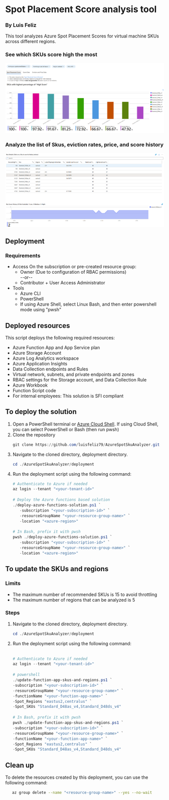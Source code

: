 # Spot Placement Score analysis tool
### By Luis Feliz

This tool analyzes Azure Spot Placement Scores for virtual machine SKUs across different regions.

### See which SKUs score high the most
![Azure Spot Placement Score Analysis Tool](./images/high-scoring-skus.png)

### Analyze the list of Skus, eviction rates, price, and score history
![Sku Analysis Grid](./images/sku-analysis-grid.png)

## Deployment

### Requirements
- Access
On the subscription or pre-created resource group:
   - Owner (Due to configuration of RBAC permissions)<br>
                --or--
   - Contributor + User Access Administrator
- Tools
   - Azure CLI
   - PowerShell
   - If using Azure Shell, select Linux Bash, and then enter powershell mode using "pwsh"

## Deployed resources
This script deploys the following required resources:
- Azure Function App and App Service plan
- Azure Storage Account
- Azure Log Analytics workspace
- Azure Application Insights
- Data Collection endpoints and Rules
- Virtual network, subnets, and private endpoints and zones
- RBAC settings for the Storage account, and Data Collection Rule
- Azure Workbook
- Function Script code
- For internal employees: This solution is SFI compliant

## To deploy the solution
1. Open a PowerShell terminal or [Azure Cloud Shell](https://shell.azure.com).  If using Cloud Shell, you can select PowerShell or Bash (then run pwsh)
2. Clone the repository
    ```powershell
    git clone https://github.com/luisfeliz79/AzureSpotSkuAnalyzer.git
    ```
3. Navigate to the cloned directory, deployment directory.
   ```powershell
   cd ./AzureSpotSkuAnalyzer/deployment
   ```
4. Run the deployment script using the following command:
   ```powershell   
   # Authenticate to Azure if needed
   az login --tenant "<your-tenant-id>"

   # Deploy the Azure functions based solution
   ./deploy-azure-functions-solution.ps1 `
      -subscription "<your-subscription-id>" `
      -resourceGroupName "<your-resource-group-name>" `
      -location "<azure-region>"

   # In Bash, prefix it with pwsh
   pwsh ./deploy-azure-functions-solution.ps1 `
      -subscription "<your-subscription-id>" `
      -resourceGroupName "<your-resource-group-name>" `
      -location "<azure-region>"
   ```

## To update the SKUs and regions
### Limits
- The maximum number of recommended SKUs is 15 to avoid throttling
- The maximum number of regions that can be analyzed is 5
### Steps
1.  Navigate to the cloned directory, deployment directory.
      ```powershell
      cd ./AzureSpotSkuAnalyzer/deployment
      ```
2. Run the deployment script using the following command:
   ```powershell
   
   # Authenticate to Azure if needed
   az login --tenant "<your-tenant-id>"

   # powershell
   ./update-function-app-skus-and-regions.ps1 `
   -subscription "<your-subscription-id>" `
   -resourceGroupName "<your-resource-group-name>" `
   -functionName "<your-function-app-name>" `
   -Spot_Regions "eastus2,centralus" `
   -Spot_SKUs "Standard_D48as_v4,Standard_D48ds_v4"

   # In Bash, prefix it with pwsh
   pwsh ./update-function-app-skus-and-regions.ps1 `
   -subscription "<your-subscription-id>" `
   -resourceGroupName "<your-resource-group-name>" `
   -functionName "<your-function-app-name>" `
   -Spot_Regions "eastus2,centralus" `
   -Spot_SKUs "Standard_D48as_v4,Standard_D48ds_v4"
   
   ```

## Clean up
To delete the resources created by this deployment, you can use the following command:
```bash
   az group delete --name "<resource-group-name>" --yes --no-wait
```
